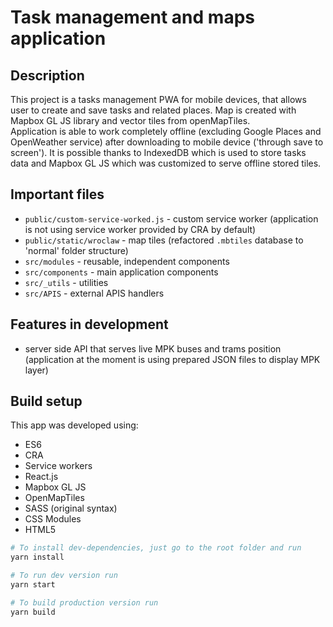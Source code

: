 # Task management and maps application

## Description
This project is a tasks management PWA for mobile devices, that allows user to create and save tasks and related places.
Map is created with Mapbox GL JS library and vector tiles from openMapTiles.  
Application is able to work completely offline (excluding Google Places and OpenWeather service) after downloading to mobile device ('through save to screen'). It is possible thanks to IndexedDB which is used to store tasks data and Mapbox GL JS which was customized to serve offline stored tiles. 

## Important files
* `public/custom-service-worked.js` - custom service worker (application is not using service worker provided by CRA by default)
* `public/static/wroclaw` - map tiles (refactored `.mbtiles` database to 'normal' folder structure)
* `src/modules` - reusable, independent components
* `src/components` - main application components
* `src/_utils` - utilities
* `src/APIS` - external APIS handlers

## Features in development
* server side API that serves live MPK buses and trams position (application at the moment is using prepared JSON files to display MPK layer)

## Build setup
This app was developed using:
* ES6
* CRA
* Service workers
* React.js
* Mapbox GL JS
* OpenMapTiles
* SASS (original syntax)
* CSS Modules
* HTML5

```bash
# To install dev-dependencies, just go to the root folder and run
yarn install

# To run dev version run
yarn start

# To build production version run
yarn build
```
